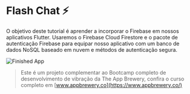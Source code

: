 # Flash Chat ⚡️

O objetivo deste tutorial é aprender a incorporar o Firebase em nossos aplicativos Flutter. Usaremos o Firebase Cloud Firestore e o pacote de autenticação Firebase para equipar nosso aplicativo com um banco de dados NoSQL baseado em nuvem e métodos de autenticação segura. 

![Finished App](https://github.com/londonappbrewery/Images/blob/master/flash_chat_flutter_demo.gif)


>Este é um projeto complementar ao Bootcamp completo de desenvolvimento de vibração da The App Brewery, confira o curso completo em [www.appbrewery.co](https://www.appbrewery.co/)
